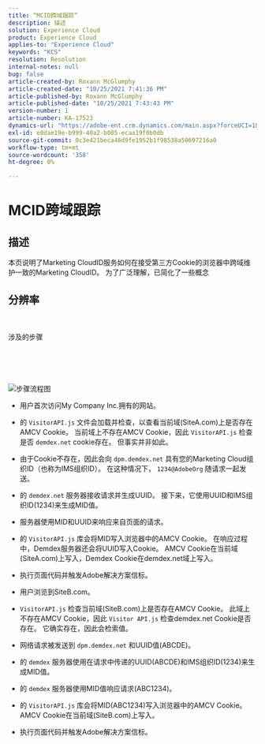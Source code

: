 ```yaml
---
title: “MCID跨域跟踪”
description: 描述
solution: Experience Cloud
product: Experience Cloud
applies-to: "Experience Cloud"
keywords: "KCS"
resolution: Resolution
internal-notes: null
bug: false
article-created-by: Roxann McGlumphy
article-created-date: "10/25/2021 7:41:36 PM"
article-published-by: Roxann McGlumphy
article-published-date: "10/25/2021 7:43:43 PM"
version-number: 1
article-number: KA-17523
dynamics-url: "https://adobe-ent.crm.dynamics.com/main.aspx?forceUCI=1&pagetype=entityrecord&etn=knowledgearticle&id=28dfc18c-cb35-ec11-b6e6-000d3a3485ea"
exl-id: e8dae19e-b999-40a2-b005-ecaa19f0b0db
source-git-commit: 0c3e421beca46d9fe1952b1f98538a50697216a0
workflow-type: tm+mt
source-wordcount: '358'
ht-degree: 0%

---
```


# MCID跨域跟踪

## 描述

本页说明了Marketing CloudID服务如何在接受第三方Cookie的浏览器中跨域维护一致的Marketing CloudID。 为了广泛理解，已简化了一些概念

## 分辨率

<br><br>涉及的步骤<br><br><br><br><br><br>![步骤流程图](https://helpx.adobe.com/marketing-cloud-core/kb/MCID/CrossDomain/jcr%3acontent/main-pars/image.img.png/MCID%20Cross%20Domain.png "步骤流程图")
- 用户首次访问My Company Inc.拥有的网站。


- 的 `VisitorAPI.js` 文件会加载并检查，以查看当前域(SiteA.com)上是否存在AMCV Cookie。 当前域上不存在AMCV Cookie，因此 `VisitorAPI.js` 检查是否 `demdex.net` cookie存在。 但事实并非如此。


- 由于Cookie不存在，因此会向 `dpm.demdex.net` 具有您的Marketing Cloud组织ID（也称为IMS组织ID）。 在这种情况下， `1234@AdobeOrg` 随请求一起发送。


- 的 `demdex.net` 服务器接收请求并生成UUID。 接下来，它使用UUID和IMS组织ID(1234)来生成MID值。


- 服务器使用MID和UUID来响应来自页面的请求。


- 的 `VisitorAPI.js` 库会将MID写入浏览器中的AMCV Cookie。 在响应过程中，Demdex服务器还会将UUID写入Cookie。 AMCV Cookie在当前域(SiteA.com)上写入，Demdex Cookie在demdex.net域上写入。


- 执行页面代码并触发Adobe解决方案信标。


- 用户浏览到SiteB.com。


- `VisitorAPI.js` 检查当前域(SiteB.com)上是否存在AMCV Cookie。 此域上不存在AMCV Cookie，因此 `Visitor API.js` 检查demdex.net Cookie是否存在。 它确实存在，因此会检索值。


- 网络请求被发送到 `dpm.demdex.net` 和UUID值(ABCDE)。


- 的 `demdex` 服务器使用在请求中传递的UUID(ABCDE)和IMS组织ID(1234)来生成MID值。


- 的 `demdex` 服务器使用MID值响应请求(ABC1234)。


- 的 `VisitorAPI.js` 库会将MID(ABC1234)写入浏览器中的AMCV Cookie。 AMCV Cookie在当前域(SiteB.com)上写入。


- 执行页面代码并触发Adobe解决方案信标。
